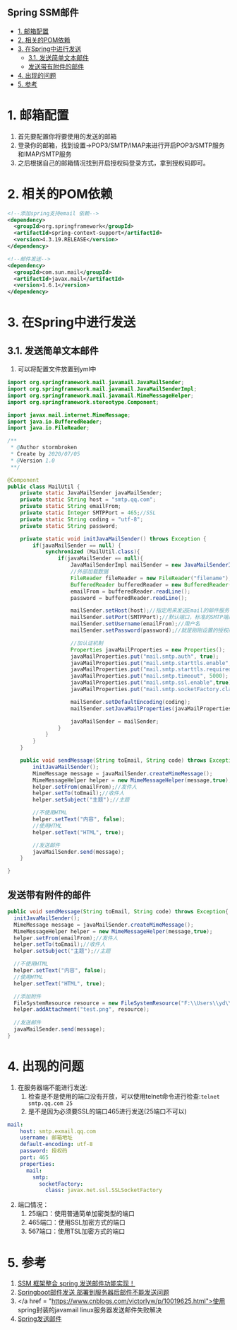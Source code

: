 Spring SSM邮件
---

<!-- TOC -->

- [1. 邮箱配置](#1-邮箱配置)
- [2. 相关的POM依赖](#2-相关的pom依赖)
- [3. 在Spring中进行发送](#3-在spring中进行发送)
  - [3.1. 发送简单文本邮件](#31-发送简单文本邮件)
  - [发送带有附件的邮件](#发送带有附件的邮件)
- [4. 出现的问题](#4-出现的问题)
- [5. 参考](#5-参考)

<!-- /TOC -->

# 1. 邮箱配置
1. 首先要配置你将要使用的发送的邮箱
2. 登录你的邮箱，找到设置->POP3/SMTP/IMAP来进行开启POP3/SMTP服务和IMAP/SMTP服务
3. 之后根据自己的邮箱情况找到开启授权码登录方式，拿到授权码即可。

# 2. 相关的POM依赖
```xml
<!--添加spring支持email 依赖-->
<dependency>
  <groupId>org.springframework</groupId>
  <artifactId>spring-context-support</artifactId>
  <version>4.3.19.RELEASE</version>
</dependency>

<!--邮件发送-->
<dependency>
  <groupId>com.sun.mail</groupId>
  <artifactId>javax.mail</artifactId>
  <version>1.6.1</version>
</dependency>
```

# 3. 在Spring中进行发送

## 3.1. 发送简单文本邮件
1. 可以将配置文件放置到yml中
```java
import org.springframework.mail.javamail.JavaMailSender;
import org.springframework.mail.javamail.JavaMailSenderImpl;
import org.springframework.mail.javamail.MimeMessageHelper;
import org.springframework.stereotype.Component;

import javax.mail.internet.MimeMessage;
import java.io.BufferedReader;
import java.io.FileReader;

/**
 * @Author stormbroken
 * Create by 2020/07/05
 * @Version 1.0
 **/

@Component
public class MailUtil {
    private static JavaMailSender javaMailSender;
    private static String host = "smtp.qq.com";
    private static String emailFrom;
    private static Integer SMTPPort = 465;//SSL
    private static String coding = "utf-8";
    private static String password;

    private static void initJavaMailSender() throws Exception {
        if(javaMailSender == null) {
            synchronized (MailUtil.class){
                if(javaMailSender == null){
                    JavaMailSenderImpl mailSender = new JavaMailSenderImpl();
                    //外部加载数据
                    FileReader fileReader = new FileReader("filename");
                    BufferedReader bufferedReader = new BufferedReader(fileReader);
                    emailFrom = bufferedReader.readLine();
                    password = bufferedReader.readLine();

                    mailSender.setHost(host);//指定用来发送Email的邮件服务器主机名
                    mailSender.setPort(SMTPPort);//默认端口，标准的SMTP端口
                    mailSender.setUsername(emailFrom);//用户名
                    mailSender.setPassword(password);//就是刚刚设置的授权码

                    //加认证机制
                    Properties javaMailProperties = new Properties();
                    javaMailProperties.put("mail.smtp.auth", true);
                    javaMailProperties.put("mail.smtp.starttls.enable", true);
                    javaMailProperties.put("mail.smtp.starttls.required", true);
                    javaMailProperties.put("mail.smtp.timeout", 5000);
                    javaMailProperties.put("mail.smtp.ssl.enable",true);
                    javaMailProperties.put("mail.smtp.socketFactory.class",javax.net.ssl.SSLSocketFactory.class);

                    mailSender.setDefaultEncoding(coding);
                    mailSender.setJavaMailProperties(javaMailProperties);

                    javaMailSender = mailSender;
                }
            }
        }
    }

    public void sendMessage(String toEmail, String code) throws Exception{
        initJavaMailSender();
        MimeMessage message = javaMailSender.createMimeMessage();
        MimeMessageHelper helper = new MimeMessageHelper(message,true);
        helper.setFrom(emailFrom);//发件人
        helper.setTo(toEmail);//收件人
        helper.setSubject("主题");//主题

        //不使用HTML
        helper.setText("内容", false);
        //使用HTML
        helper.setText("HTML", true);

        //发送邮件
        javaMailSender.send(message);
    }

}

```

## 发送带有附件的邮件
```java
public void sendMessage(String toEmail, String code) throws Exception{
  initJavaMailSender();
  MimeMessage message = javaMailSender.createMimeMessage();
  MimeMessageHelper helper = new MimeMessageHelper(message,true);
  helper.setFrom(emailFrom);//发件人
  helper.setTo(toEmail);//收件人
  helper.setSubject("主题");//主题

  //不使用HTML
  helper.setText("内容", false);
  //使用HTML
  helper.setText("HTML", true);

  //添加附件
  FileSystemResource resource = new FileSystemResource("F:\\Users\\yd\\Desktop\\test.png");
  helper.addAttachment("test.png", resource);
  
  //发送邮件
  javaMailSender.send(message);
}
```

# 4. 出现的问题
1. 在服务器端不能进行发送:
   1. 检查是不是使用的端口没有开放，可以使用telnet命令进行检查:`telnet smtp.qq.com 25`
   2. 是不是因为必须要SSL的端口465进行发送(25端口不可以)

```yml
mail:
    host: smtp.exmail.qq.com
    username: 邮箱地址
    default-encoding: utf-8
    password: 授权码
    port: 465
    properties:
      mail:
        smtp:
          socketFactory:
            class: javax.net.ssl.SSLSocketFactory
```
2. 端口情况：
   1. 25端口：使用普通简单加密类型的端口
   2. 465端口：使用SSL加密方式的端口
   3. 567端口：使用TSL加密方式的端口


# 5. 参考
1. <a href = "https://blog.csdn.net/qq_22465297/article/details/84035252?ops_request_misc=%257B%2522request%255Fid%2522%253A%2522159391576619195265917851%2522%252C%2522scm%2522%253A%252220140713.130102334.pc%255Fall.%2522%257D&request_id=159391576619195265917851&biz_id=0&utm_medium=distribute.pc_search_result.none-task-blog-2~all~first_rank_ecpm_v3~pc_rank_v2-4-84035252.first_rank_ecpm_v3_pc_rank_v2&utm_term=Spring%E5%A6%82%E4%BD%95%E5%8F%91%E9%80%81%E9%82%AE%E4%BB%B6">SSM 框架整合 spring 发送邮件功能实现！</a>
2. <a href = "https://blog.csdn.net/Victor_Szasz/article/details/104515736?utm_medium=distribute.pc_relevant.none-task-blog-BlogCommendFromMachineLearnPai2-1.nonecase&depth_1-utm_source=distribute.pc_relevant.none-task-blog-BlogCommendFromMachineLearnPai2-1.nonecase">Springboot邮件发送 部署到服务器后邮件不能发送问题</a>
3. </a href = "https://www.cnblogs.com/victorlyw/p/10019625.html">使用 spring封装的javamail linux服务器发送邮件失败解决</a>
4. <a href = "https://blog.csdn.net/z1790424577/article/details/80963219?ops_request_misc=&request_id=&biz_id=102&utm_term=Spring%E5%A6%82%E4%BD%95%E5%8F%91%E9%80%81%E9%82%AE%E4%BB%B6&utm_medium=distribute.pc_search_result.none-task-blog-2~all~sobaiduweb~default-2-80963219">Spring发送邮件</a>